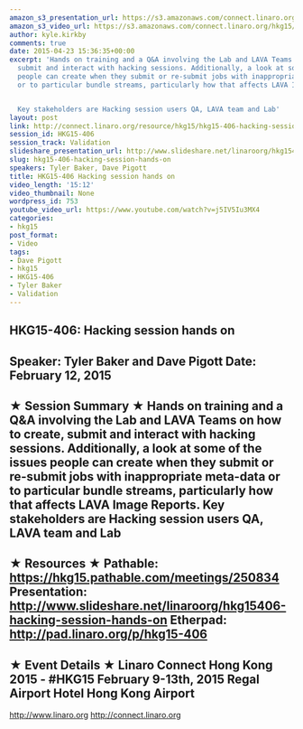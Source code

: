 ```yaml
---
amazon_s3_presentation_url: https://s3.amazonaws.com/connect.linaro.org/hkg15/Videos/02-12-Thursday/HKG15-406.pdf
amazon_s3_video_url: https://s3.amazonaws.com/connect.linaro.org/hkg15/Videos/02-12-Thursday/HKG15-406+Hacking+session+hands+on.mp4
author: kyle.kirkby
comments: true
date: 2015-04-23 15:36:35+00:00
excerpt: 'Hands on training and a Q&A involving the Lab and LAVA Teams on how to create,
  submit and interact with hacking sessions. Additionally, a look at some of the issues
  people can create when they submit or re-submit jobs with inappropriate meta-data
  or to particular bundle streams, particularly how that affects LAVA Image Reports.


  Key stakeholders are Hacking session users QA, LAVA team and Lab'
layout: post
link: http://connect.linaro.org/resource/hkg15/hkg15-406-hacking-session-hands-on/
session_id: HKG15-406
session_track: Validation
slideshare_presentation_url: http://www.slideshare.net/linaroorg/hkg15406-hacking-session-hands-on
slug: hkg15-406-hacking-session-hands-on
speakers: Tyler Baker, Dave Pigott
title: HKG15-406 Hacking session hands on
video_length: '15:12'
video_thumbnail: None
wordpress_id: 753
youtube_video_url: https://www.youtube.com/watch?v=j5IV5Iu3MX4
categories:
- hkg15
post_format:
- Video
tags:
- Dave Pigott
- hkg15
- HKG15-406
- Tyler Baker
- Validation
---
```


HKG15-406: Hacking session hands on 
--------------------------------------------------- 
Speaker: Tyler Baker and Dave Pigott 
Date: February 12, 2015 
--------------------------------------------------- 
★ Session Summary ★ 
Hands on training and a Q&A involving the Lab and LAVA Teams on how to create, submit and interact with hacking sessions. Additionally, a look at some of the issues people can create when they submit or re-submit jobs with inappropriate meta-data or to particular bundle streams, particularly how that affects LAVA Image Reports. Key stakeholders are Hacking session users QA, LAVA team and Lab 
-------------------------------------------------- 
★ Resources ★ 
Pathable: https://hkg15.pathable.com/meetings/250834 
Presentation: http://www.slideshare.net/linaroorg/hkg15406-hacking-session-hands-on 
Etherpad: http://pad.linaro.org/p/hkg15-406 
--------------------------------------------------- 
★ Event Details ★ 
Linaro Connect Hong Kong 2015 - #HKG15 
February 9-13th, 2015 
Regal Airport Hotel Hong Kong Airport 
--------------------------------------------------- 
http://www.linaro.org 
http://connect.linaro.org
